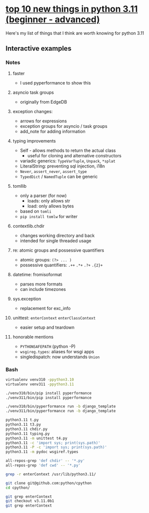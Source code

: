 # [top 10 new things in python 3.11 (beginner - advanced)](https://youtu.be/w2rcZIG1Uxk)

Here's my list of things that I think are worth knowing for python 3.11

## Interactive examples

### Notes

1. faster
    - I used pyperformance to show this

2. asyncio task groups
    - originally from EdgeDB

3. exception changes:
    - arrows for expressions
    - exception groups for asyncio / task groups
    - add_note for adding information

4. typing improvements
    - Self - allows methods to return the actual class
        - useful for cloning and alternative constructors
    - variadic generics: `TypeVarTuple`, `Unpack`, `*splat`
    - LiteralString: preventing sql injection, i18n
    - `Never`, `assert_never`, `assert_type`
    - `TypedDict` / `NamedTuple` can be generic

5. tomllib
    - only a parser (for now)
        - loads: only allows str
        - load: only allows bytes
    - based on `tomli`
    - `pip install tomlw` for writer

6. contextlib.chdir
    - changes working directory and back
    - intended for single threaded usage

7. re: atomic groups and possessive quantifiers
    - atomic groups: `(?> ... )`
    - possessive quantifiers: `.++` `.*+` `.?+` `.{2}+`

8. datetime: fromisoformat
    - parses more formats
    - can include timezones

9. sys.exception
    - replacement for exc_info

10. unittest: `enterContext` `enterClassContext`
    - easier setup and teardown

11. honorable mentions
    - `PYTHONSAFEPATH` (python -P)
    - `wsgireg.types`: aliases for wsgi apps
    - singledispatch: now understands `Union`

### Bash

```bash
virtualenv venv310 -ppython3.10
virtualenv venv311 -ppython3.11

./venv310/bin/pip install pyperformance
./venv311/bin/pip install pyperformance

./venv310/bin/pyperformance run -b django_template
./venv311/bin/pyperformance run -b django_template

python3.11 t.py
python3.11 t3.py
python3.11 chdir.py
python3.11 typing.py
python3.11 -m unittest t4.py
python3.11 -c 'import sys; print(sys.path)'
python3.11 -P -c 'import sys; print(sys.path)'
python3.11 -m pydoc wsgiref.types

all-repos-grep 'def chdir' -- '*.py'
all-repos-grep 'def cwd' -- '*.py'

grep -r enterContext /usr/lib/python3.11/

git clone git@github.com:python/cpython
cd cpython/

git grep enterContext
git checkout v3.11.0b1
git grep enterContext
```
